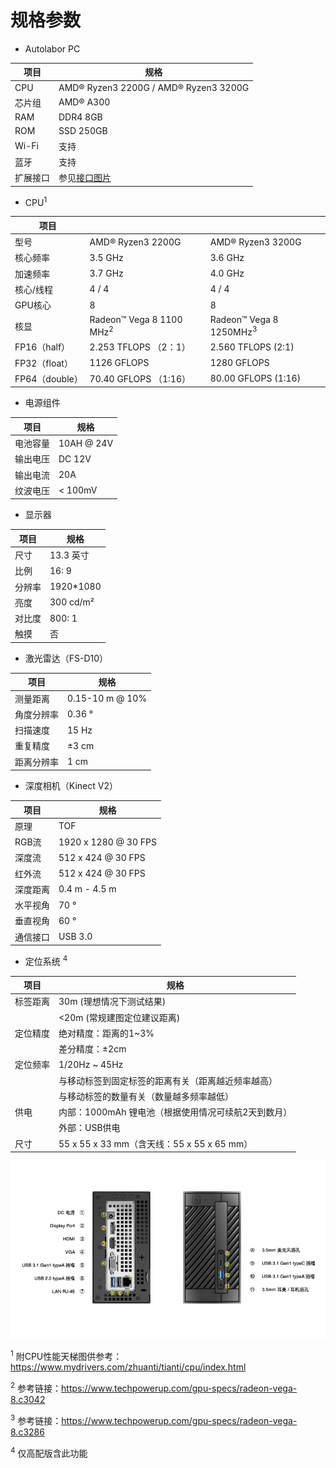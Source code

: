 # 规格参数

* Autolabor PC 

| 项目                 | 规格            |
| ------------------- | --------------- |
| CPU          | AMD® Ryzen3 2200G / AMD® Ryzen3 3200G |
| 芯片组        | AMD® A300 |
| RAM          | DDR4 8GB    |
| ROM           | SSD 250GB         |
| Wi-Fi        | 支持          |
| 蓝牙         | 支持          |
| 扩展接口        | 参见[接口图片](#interface) |

* CPU<sup>1</sup>

| 项目              |           |        |
| ---------------- | -------------------------- | -------------------------- |
| 型号              | AMD® Ryzen3 2200G          | AMD® Ryzen3 3200G          |
| 核心频率          | 3.5 GHz                   | 3.6 GHz |
| 加速频率          | 3.7 GHz                   | 4.0 GHz |
| 核心/线程         | 4 / 4                       | 4 / 4 |
| GPU核心           | 8                         | 8 |
| 核显              | Radeon™ Vega 8 1100 MHz<sup>2</sup>    | Radeon™ Vega 8 1250MHz<sup>3</sup> |
| FP16（half）      | 2.253 TFLOPS （2：1）     | 2.560 TFLOPS (2:1)  |
| FP32（float）     | 1126 GFLOPS              | 1280 GFLOPS |
| FP64（double）    | 70.40 GFLOPS （1:16）     | 80.00 GFLOPS (1:16)  |

* 电源组件

| 项目                 | 规格            |
| ------------------- | --------------- |
| 电池容量              | 10AH @ 24V    |
| 输出电压              | DC 12V        |
| 输出电流              | 20A           |
| 纹波电压              | < 100mV       |

* 显示器

| 项目                 | 规格            |
| ------------------- | --------------- |
| 尺寸              | 13.3 英寸      |
| 比例              | 16: 9         |
| 分辨率            | 1920*1080     |
| 亮度              | 300 cd/m²     |
| 对比度            | 800: 1         |
| 触摸              | 否            |

* 激光雷达（FS-D10）

| 项目                 | 规格            |
| ------------------- | --------------- |
| 测量距离             | 0.15-10 m @ 10%  |
| 角度分辨率           | 0.36 °           |
| 扫描速度             | 15 Hz            |
| 重复精度             | ±3 cm            |
| 距离分辨率           | 1 cm             |

* 深度相机（Kinect V2）

| 项目                 | 规格            |
| ------------------- | --------------- |
| 原理                  | TOF  |
| RGB流           | 1920 x 1280 @ 30 FPS           |
| 深度流           | 512 x 424 @ 30 FPS          |
| 红外流          | 512 x 424 @ 30 FPS        |
| 深度距离             | 0.4 m - 4.5 m |
| 水平视角             | 70 °            |
| 垂直视角             | 60 °            |
| 通信接口              | USB 3.0       |

* 定位系统 <sup>4</sup>

| 项目                 | 规格            |
| ------------------- | --------------- |
| 标签距离 |  30m (理想情况下测试结果) |
|         |  <20m (常规建图定位建议距离) |
| 定位精度 | 绝对精度：距离的1~3% |
|         | 差分精度：±2cm |
| 定位频率 | 1/20Hz ~ 45Hz |
|         | 与移动标签到固定标签的距离有关（距离越近频率越高） |
|         | 与移动标签的数量有关（数量越多频率越低） |
| 供电    | 内部：1000mAh 锂电池（根据使用情况可续航2天到数月） |
|         | 外部：USB供电 |
| 尺寸    | 55 x 55 x 33 mm（含天线：55 x 55 x 65 mm）|

<a name="interface"></a>

![](imgs/interface_horizontal.png)

<sup>1</sup> 附CPU性能天梯图供参考：https://www.mydrivers.com/zhuanti/tianti/cpu/index.html

<sup>2</sup> 参考链接：https://www.techpowerup.com/gpu-specs/radeon-vega-8.c3042

<sup>3</sup> 参考链接：https://www.techpowerup.com/gpu-specs/radeon-vega-8.c3286

<sup>4</sup> 仅高配版含此功能
